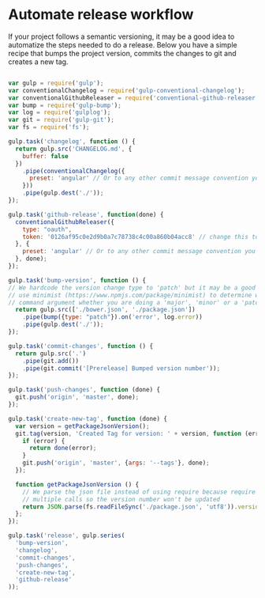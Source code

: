 <!-- front-matter
id: automate-release-workflow
title: Automate Release Workflow
hide_title: true
sidebar_label: Automate Release Workflow
-->

# Automate release workflow

If your project follows a semantic versioning, it may be a good idea to automatize the steps needed to do a release.
Below you have a simple recipe that bumps the project version, commits the changes to git and creates a new tag.

``` javascript

var gulp = require('gulp');
var conventionalChangelog = require('gulp-conventional-changelog');
var conventionalGithubReleaser = require('conventional-github-releaser');
var bump = require('gulp-bump');
var log = require('gulplog');
var git = require('gulp-git');
var fs = require('fs');

gulp.task('changelog', function () {
  return gulp.src('CHANGELOG.md', {
    buffer: false
  })
    .pipe(conventionalChangelog({
      preset: 'angular' // Or to any other commit message convention you use.
    }))
    .pipe(gulp.dest('./'));
});

gulp.task('github-release', function(done) {
  conventionalGithubReleaser({
    type: "oauth",
    token: '0126af95c0e2d9b0a7c78738c4c00a860b04acc8' // change this to your own GitHub token or use an environment variable
  }, {
    preset: 'angular' // Or to any other commit message convention you use.
  }, done);
});

gulp.task('bump-version', function () {
// We hardcode the version change type to 'patch' but it may be a good idea to
// use minimist (https://www.npmjs.com/package/minimist) to determine with a
// command argument whether you are doing a 'major', 'minor' or a 'patch' change.
  return gulp.src(['./bower.json', './package.json'])
    .pipe(bump({type: "patch"}).on('error', log.error))
    .pipe(gulp.dest('./'));
});

gulp.task('commit-changes', function () {
  return gulp.src('.')
    .pipe(git.add())
    .pipe(git.commit('[Prerelease] Bumped version number'));
});

gulp.task('push-changes', function (done) {
  git.push('origin', 'master', done);
});

gulp.task('create-new-tag', function (done) {
  var version = getPackageJsonVersion();
  git.tag(version, 'Created Tag for version: ' + version, function (error) {
    if (error) {
      return done(error);
    }
    git.push('origin', 'master', {args: '--tags'}, done);
  });

  function getPackageJsonVersion () {
    // We parse the json file instead of using require because require caches
    // multiple calls so the version number won't be updated
    return JSON.parse(fs.readFileSync('./package.json', 'utf8')).version;
  };
});

gulp.task('release', gulp.series(
  'bump-version',
  'changelog',
  'commit-changes',
  'push-changes',
  'create-new-tag',
  'github-release'
));

```
